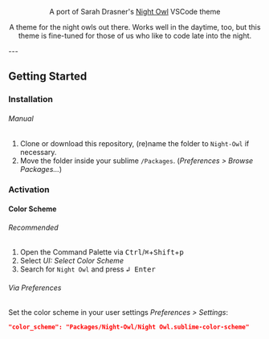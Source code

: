 <p align="center">A port of Sarah Drasner's <a href="https://github.com/sdras/night-owl-vscode-theme">Night Owl</a> VSCode theme</p>

<p align="center">A theme for the night owls out there. Works well in the daytime, too, but this theme is fine-tuned for those of us who like to code late into the night.</p>
---

## Getting Started

### Installation

###### Manual

1. Clone or download this repository, (re)name the folder to `Night-Owl` if necessary.
2. Move the folder inside your sublime `/Packages`. (*Preferences > Browse Packages...*)

### Activation

#### Color Scheme

###### Recommended

1. Open the Command Palette via <kbd>Ctrl</kbd>/<kbd>⌘</kbd>+<kbd>Shift</kbd>+<kbd>p</kbd>
2. Select *UI: Select Color Scheme*
3. Search for `Night Owl` and press <kbd>↲ Enter</kbd>

###### Via Preferences

Set the color scheme in your user settings *Preferences > Settings*:

```json
"color_scheme": "Packages/Night-Owl/Night Owl.sublime-color-scheme"
```
